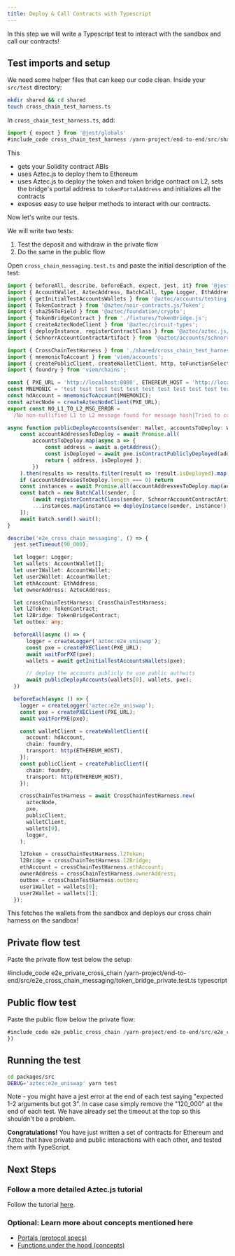 ```yaml
---
title: Deploy & Call Contracts with Typescript
---
```


In this step we will write a Typescript test to interact with the sandbox and call our contracts!

## Test imports and setup

We need some helper files that can keep our code clean. Inside your `src/test` directory:

```bash
mkdir shared && cd shared
touch cross_chain_test_harness.ts
```

In `cross_chain_test_harness.ts`, add:

```ts
import { expect } from '@jest/globals'
#include_code cross_chain_test_harness /yarn-project/end-to-end/src/shared/cross_chain_test_harness.ts raw
```

This

- gets your Solidity contract ABIs
- uses Aztec.js to deploy them to Ethereum
- uses Aztec.js to deploy the token and token bridge contract on L2, sets the bridge's portal address to `tokenPortalAddress` and initializes all the contracts
- exposes easy to use helper methods to interact with our contracts.

Now let's write our tests.

We will write two tests:

1. Test the deposit and withdraw in the private flow
2. Do the same in the public flow

Open `cross_chain_messaging.test.ts` and paste the initial description of the test:

```typescript
import { beforeAll, describe, beforeEach, expect, jest, it} from '@jest/globals'
import { AccountWallet, AztecAddress, BatchCall, type Logger, EthAddress, Fr, computeAuthWitMessageHash, createLogger, createPXEClient, waitForPXE, L1ToL2Message, L1Actor, L2Actor, type PXE, type Wallet } from '@aztec/aztec.js';
import { getInitialTestAccountsWallets } from '@aztec/accounts/testing';
import { TokenContract } from '@aztec/noir-contracts.js/Token';
import { sha256ToField } from '@aztec/foundation/crypto';
import { TokenBridgeContract } from './fixtures/TokenBridge.js';
import { createAztecNodeClient } from '@aztec/circuit-types';
import { deployInstance, registerContractClass } from '@aztec/aztec.js/deployment';
import { SchnorrAccountContractArtifact } from '@aztec/accounts/schnorr';

import { CrossChainTestHarness } from './shared/cross_chain_test_harness.js';
import { mnemonicToAccount } from 'viem/accounts';
import { createPublicClient, createWalletClient, http, toFunctionSelector } from 'viem';
import { foundry } from 'viem/chains';

const { PXE_URL = 'http://localhost:8080', ETHEREUM_HOST = 'http://localhost:8545' } = process.env;
const MNEMONIC = 'test test test test test test test test test test test junk';
const hdAccount = mnemonicToAccount(MNEMONIC);
const aztecNode = createAztecNodeClient(PXE_URL);
export const NO_L1_TO_L2_MSG_ERROR =
  /No non-nullified L1 to L2 message found for message hash|Tried to consume nonexistent L1-to-L2 message/;

async function publicDeployAccounts(sender: Wallet, accountsToDeploy: Wallet[], pxe: PXE) {
    const accountAddressesToDeploy = await Promise.all(
        accountsToDeploy.map(async a => {
            const address = await a.getAddress();
            const isDeployed = await pxe.isContractPubliclyDeployed(address);
            return { address, isDeployed };
        })
    ).then(results => results.filter(result => !result.isDeployed).map(result => result.address));
    if (accountAddressesToDeploy.length === 0) return
    const instances = await Promise.all(accountAddressesToDeploy.map(account => sender.getContractInstance(account)));
    const batch = new BatchCall(sender, [
        (await registerContractClass(sender, SchnorrAccountContractArtifact)).request(),
        ...instances.map(instance => deployInstance(sender, instance!).request()),
    ]);
    await batch.send().wait();
}

describe('e2e_cross_chain_messaging', () => {
  jest.setTimeout(90_000);

  let logger: Logger;
  let wallets: AccountWallet[];
  let user1Wallet: AccountWallet;
  let user2Wallet: AccountWallet;
  let ethAccount: EthAddress;
  let ownerAddress: AztecAddress;

  let crossChainTestHarness: CrossChainTestHarness;
  let l2Token: TokenContract;
  let l2Bridge: TokenBridgeContract;
  let outbox: any;

  beforeAll(async () => {
      logger = createLogger('aztec:e2e_uniswap');
      const pxe = createPXEClient(PXE_URL);
      await waitForPXE(pxe);
      wallets = await getInitialTestAccountsWallets(pxe);

      // deploy the accounts publicly to use public authwits
      await publicDeployAccounts(wallets[0], wallets, pxe);
  })

  beforeEach(async () => {
    logger = createLogger('aztec:e2e_uniswap');
    const pxe = createPXEClient(PXE_URL);
    await waitForPXE(pxe);

    const walletClient = createWalletClient({
      account: hdAccount,
      chain: foundry,
      transport: http(ETHEREUM_HOST),
    });
    const publicClient = createPublicClient({
      chain: foundry,
      transport: http(ETHEREUM_HOST),
    });

    crossChainTestHarness = await CrossChainTestHarness.new(
      aztecNode,
      pxe,
      publicClient,
      walletClient,
      wallets[0],
      logger,
    );

    l2Token = crossChainTestHarness.l2Token;
    l2Bridge = crossChainTestHarness.l2Bridge;
    ethAccount = crossChainTestHarness.ethAccount;
    ownerAddress = crossChainTestHarness.ownerAddress;
    outbox = crossChainTestHarness.outbox;
    user1Wallet = wallets[0];
    user2Wallet = wallets[1];
  });
```

This fetches the wallets from the sandbox and deploys our cross chain harness on the sandbox!

## Private flow test

Paste the private flow test below the setup:

#include_code e2e_private_cross_chain /yarn-project/end-to-end/src/e2e_cross_chain_messaging/token_bridge_private.test.ts typescript

## Public flow test

Paste the public flow below the private flow:

```ts
#include_code e2e_public_cross_chain /yarn-project/end-to-end/src/e2e_cross_chain_messaging/token_bridge_public.test.ts raw
})
```

## Running the test

```bash
cd packages/src
DEBUG='aztec:e2e_uniswap' yarn test
```

Note - you might have a jest error at the end of each test saying "expected 1-2 arguments but got 3". In case case simply remove the "120_000" at the end of each test. We have already set the timeout at the top so this shouldn't be a problem.

**Congratulations!** You have just written a set of contracts for Ethereum and Aztec that have private and public interactions with each other, and tested them with TypeScript.

## Next Steps

### Follow a more detailed Aztec.js tutorial

Follow the tutorial [here](../../js_tutorials/aztecjs-getting-started.md).

### Optional: Learn more about concepts mentioned here

- [Portals (protocol specs)](../../../../protocol-specs/l1-smart-contracts/index.md#portals)
- [Functions under the hood (concepts)](../../../../aztec/smart_contracts/functions/function_transforms.md)
